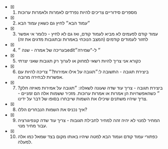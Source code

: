 - [x] 1. מספרים סידוריים צריכים להיות נפרדים לאמרות ולאמרות ערוכות
- [x] 2. ״עמוד הבא״ לחיץ גם כשאין עמוד הבא
- [x] 3. עמוד קודם לפעמים לא מביא לעמוד קודם, ואז גם לא לחיץ - כלומר אי אפשר לחזור לעמודים קודמים (המצב הנוכחי באמרות ובתגובות מדגים את זה)
- [x] 4. בעריכה של אמרה - שנה ״edit״ ל-"שמירה״
- [x] 5. כקורא אני צריך להיות רשאי למחוק או לערוך רק תגובות שאני יצרתי
- [x] 6. ביצירת תגובה - התשובה ל:״תגובה על אילו אמירות?״ צריכה להיות עם אפשרות לבחירה מרובה.
- [x] 7. ביצירת תגובה - צריך עוד שדה שעונה לשאלה: ״תגובה על אמירות מאיזה חלק?״ כשהאפשרויות הן אמרות או אמרות ערוכות. מזכיר ששמות אלה הם זמניים - צריך שיהיו משתנים שיכילו את השמות שייבחרו בסופו של דבר על ידינו.
- [x] 8. איך נכניס את השמות הנבחרים הללו?
- [x] 9. המחיר למנוי לא יהיה זהה למחיר לחבילת תגובות - צריך עוד שדה קונפיגורציה עבור מחיר מנוי.
- [x] 10. כפתורי עמוד קודם ועמוד הבא למטה שיהיו באותו מקום בצד שמאל כמו אלה למעלה.